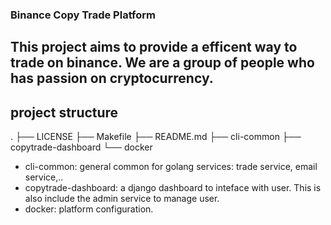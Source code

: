 ### Binance Copy Trade Platform

## This project aims to provide a efficent way to trade on binance. We are a group of people who has passion on cryptocurrency. 

## project structure

.
├── LICENSE
├── Makefile
├── README.md
├── cli-common
├── copytrade-dashboard
└── docker


* cli-common: general common for golang services: trade service, email service,..
* copytrade-dashboard: a django dashboard to inteface with user. This is also include the admin service to manage user.
* docker: platform configuration.







